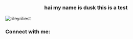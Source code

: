 <h3 align="center">hai my name is dusk this is a test</h3>

<p align="left"> <img src="https://komarev.com/ghpvc/?username=rileyriliest&label=Profile%20views&color=0e75b6&style=flat" alt="rileyriliest" /> </p>

<h3 align="left">Connect with me:</h3>
<p align="left">
</p>
